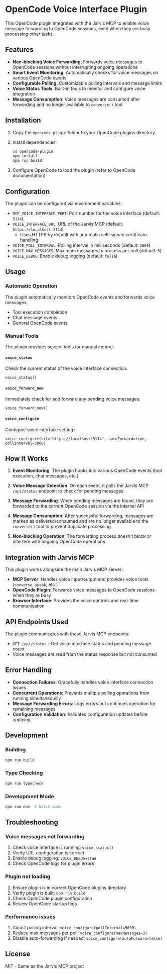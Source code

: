# OpenCode Voice Interface Plugin

This OpenCode plugin integrates with the Jarvis MCP to enable voice message forwarding to OpenCode sessions, even when they are busy processing other tasks.

## Features

- **Non-blocking Voice Forwarding**: Forwards voice messages to OpenCode sessions without interrupting ongoing operations
- **Smart Event Monitoring**: Automatically checks for voice messages on various OpenCode events
- **Configurable Polling**: Customizable polling intervals and message limits
- **Voice Status Tools**: Built-in tools to monitor and configure voice integration
- **Message Consumption**: Voice messages are consumed after forwarding and no longer available to `converse()` tool

## Installation

1. Copy the `opencode-plugin` folder to your OpenCode plugins directory
2. Install dependencies:
   ```bash
   cd opencode-plugin
   npm install
   npm run build
   ```

3. Configure OpenCode to load the plugin (refer to OpenCode documentation)

## Configuration

The plugin can be configured via environment variables:

- `MCP_VOICE_INTERFACE_PORT`: Port number for the voice interface (default: `5114`)
- `VOICE_INTERFACE_URL`: URL of the Jarvis MCP (default: `https://localhost:5114`)
  - Uses HTTPS by default with automatic self-signed certificate handling
- `VOICE_POLL_INTERVAL`: Polling interval in milliseconds (default: `2000`)
- `VOICE_MAX_MESSAGES`: Maximum messages to process per poll (default: `5`)
- `VOICE_DEBUG`: Enable debug logging (default: `false`)

## Usage

### Automatic Operation

The plugin automatically monitors OpenCode events and forwards voice messages:

- Tool execution completion
- Chat message events
- General OpenCode events

### Manual Tools

The plugin provides several tools for manual control:

#### `voice_status`
Check the current status of the voice interface connection.

```
voice_status()
```

#### `voice_forward_now`
Immediately check for and forward any pending voice messages.

```
voice_forward_now()
```

#### `voice_configure`
Configure voice interface settings.

```
voice_configure(url="https://localhost:5114", autoForward=true, pollInterval=3000)
```

## How It Works

1. **Event Monitoring**: The plugin hooks into various OpenCode events (tool execution, chat messages, etc.)

2. **Voice Message Detection**: On each event, it polls the Jarvis MCP `/api/status` endpoint to check for pending messages

3. **Message Forwarding**: When pending messages are found, they are forwarded to the current OpenCode session via the internal API

4. **Message Consumption**: After successful forwarding, messages are marked as delivered/consumed and are no longer available to the `converse()` tool to prevent duplicate processing

5. **Non-blocking Operation**: The forwarding process doesn't block or interfere with ongoing OpenCode operations

## Integration with Jarvis MCP

This plugin works alongside the main Jarvis MCP server:

- **MCP Server**: Handles voice input/output and provides voice tools (`converse`, `speak`, etc.)
- **OpenCode Plugin**: Forwards voice messages to OpenCode sessions when they're busy
- **Browser Interface**: Provides the voice controls and real-time communication

## API Endpoints Used

The plugin communicates with these Jarvis MCP endpoints:

- `GET /api/status` - Get voice interface status and pending message count
- Voice messages are read from the status response but not consumed

## Error Handling

- **Connection Failures**: Gracefully handles voice interface connection issues
- **Concurrent Operations**: Prevents multiple polling operations from running simultaneously
- **Message Forwarding Errors**: Logs errors but continues operation for remaining messages
- **Configuration Validation**: Validates configuration updates before applying

## Development

### Building

```bash
npm run build
```

### Type Checking

```bash
npm run typecheck
```

### Development Mode

```bash
npm run dev  # Watch mode
```

## Troubleshooting

### Voice messages not forwarding

1. Check voice interface is running: `voice_status()`
2. Verify URL configuration is correct
3. Enable debug logging: `VOICE_DEBUG=true`
4. Check OpenCode logs for plugin errors

### Plugin not loading

1. Ensure plugin is in correct OpenCode plugins directory
2. Verify plugin is built: `npm run build`
3. Check OpenCode plugin configuration
4. Review OpenCode startup logs

### Performance issues

1. Adjust polling interval: `voice_configure(pollInterval=5000)`
2. Reduce max messages per poll: `voice_configure(maxMessages=3)`
3. Disable auto-forwarding if needed: `voice_configure(autoForward=false)`

## License

MIT - Same as the Jarvis MCP project